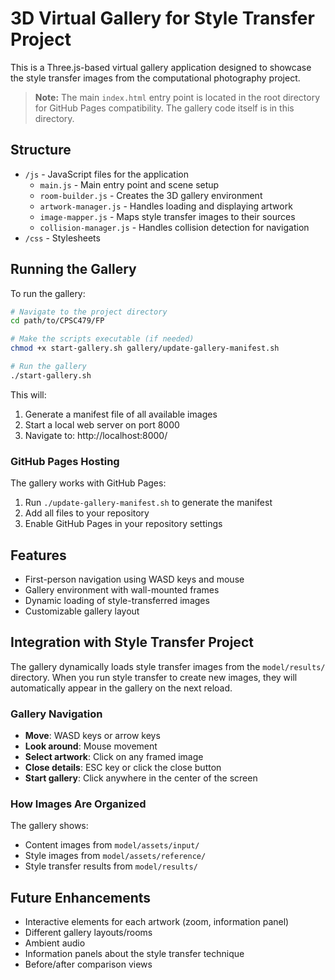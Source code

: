 # 3D Virtual Gallery for Style Transfer Project

This is a Three.js-based virtual gallery application designed to showcase the style transfer images from the computational photography project. 

> **Note:** The main `index.html` entry point is located in the root directory for GitHub Pages compatibility. The gallery code itself is in this directory.

## Structure

- `/js` - JavaScript files for the application
  - `main.js` - Main entry point and scene setup
  - `room-builder.js` - Creates the 3D gallery environment
  - `artwork-manager.js` - Handles loading and displaying artwork
  - `image-mapper.js` - Maps style transfer images to their sources
  - `collision-manager.js` - Handles collision detection for navigation
- `/css` - Stylesheets

## Running the Gallery

To run the gallery:

```bash
# Navigate to the project directory
cd path/to/CPSC479/FP

# Make the scripts executable (if needed)
chmod +x start-gallery.sh gallery/update-gallery-manifest.sh

# Run the gallery
./start-gallery.sh
```

This will:
1. Generate a manifest file of all available images
2. Start a local web server on port 8000
3. Navigate to: http://localhost:8000/

### GitHub Pages Hosting

The gallery works with GitHub Pages:

1. Run `./update-gallery-manifest.sh` to generate the manifest
2. Add all files to your repository
3. Enable GitHub Pages in your repository settings

## Features

- First-person navigation using WASD keys and mouse
- Gallery environment with wall-mounted frames
- Dynamic loading of style-transferred images
- Customizable gallery layout

## Integration with Style Transfer Project

The gallery dynamically loads style transfer images from the `model/results/` directory. When you run style transfer to create new images, they will automatically appear in the gallery on the next reload.

### Gallery Navigation

- **Move**: WASD keys or arrow keys
- **Look around**: Mouse movement
- **Select artwork**: Click on any framed image
- **Close details**: ESC key or click the close button
- **Start gallery**: Click anywhere in the center of the screen

### How Images Are Organized

The gallery shows:
- Content images from `model/assets/input/`
- Style images from `model/assets/reference/`
- Style transfer results from `model/results/`

## Future Enhancements

- Interactive elements for each artwork (zoom, information panel)
- Different gallery layouts/rooms
- Ambient audio
- Information panels about the style transfer technique
- Before/after comparison views
